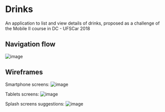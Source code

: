 # Drinks
An application to list and view details of drinks, proposed as a challenge of the Mobile II course in DC - UFSCar 2018

## Navigation flow
![image](https://user-images.githubusercontent.com/12958674/49340535-3e59d700-f628-11e8-850e-f893a18620a1.png)

## Wireframes
Smartphone screens:
![image](https://user-images.githubusercontent.com/12958674/49340466-52e99f80-f627-11e8-8330-e984dc7387cb.png)

Tablets screens:
![image](https://user-images.githubusercontent.com/12958674/49340495-c68bac80-f627-11e8-85c7-aa406d94f0ae.png)

Splash screens suggestions:
![image](https://user-images.githubusercontent.com/12958674/49340520-0f436580-f628-11e8-874a-551501bd37df.png)

